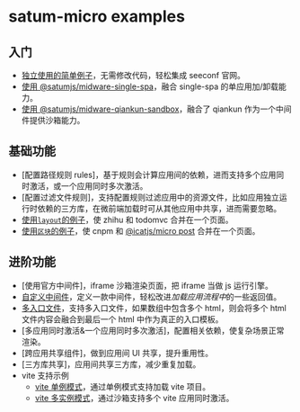 # satum-micro examples

## 入门

- [独立使用的简单例子](./getting-started/simple-example)，无需修改代码，轻松集成 seeconf 官网。
- [使用 @satumjs/midware-single-spa](./getting-started/simple-midware-single-spa)，融合 single-spa 的单应用加/卸载能力。
- [使用 @satumjs/midware-qiankun-sandbox](./getting-started/simple-midware-qiankun-sandbox)，融合了 qiankun 作为一个中间件提供沙箱能力。

## 基础功能

- [配置路径规则 rules]，基于规则会计算应用间的依赖，进而支持多个应用同时激活，或一个应用同时多次激活。
- [配置过滤文件规则]，支持配置规则过滤应用中的资源文件，比如应用独立运行时依赖的三方库，在微前端加载时可从其他应用中共享，进而需要忽略。
- [使用`layout`的例子](./layout)，使 zhihu 和 todomvc 合并在一个页面。
- [使用`区块`的例子](./block)，使 cnpm 和 [@icatjs/micro post](https://vklife.fun/blog/archives/62/) 合并在一个页面。

## 进阶功能

- [使用官方中间件]，iframe 沙箱渲染页面，把 iframe 当做 js 运行引擎。
- [自定义中间件](./custom-midware)，定义一款中间件，轻松改进*加载应用流程中*的一些返回值。
- [多入口文件](./multiple-entries)，支持多入口文件，如果数组中包含多个 html，则会将多个 html 文件内容会融合到最后一个 html 中作为真正的入口模板。
- [多应用同时激活&一个应用同时多次激活]，配置相关依赖，使复杂场景正常渲染。
- [跨应用共享组件]，做到应用间 UI 共享，提升重用性。
- [三方库共享]，应用间共享三方库，减少重复加载。
- vite 支持示例
  - [vite 单例模式](./vite/simple-via-singleton-mode)，通过单例模式支持加载 vite 项目。
  - [vite 多实例模式](./vite/multiple-via-sandbox)，通过沙箱支持多个 vite 应用同时激活。
